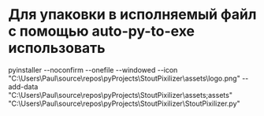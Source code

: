 # Для упаковки в исполняемый файл с помощью auto-py-to-exe использовать
pyinstaller --noconfirm --onefile --windowed --icon "C:\Users\Paul\source\repos\pyProjects\StoutPixilizer\assets\logo.png" --add-data "C:\Users\Paul\source\repos\pyProjects\StoutPixilizer\assets;assets" "C:\Users\Paul\source\repos\pyProjects\StoutPixilizer\StoutPixilizer.py"
